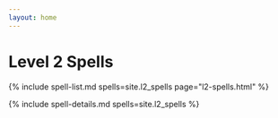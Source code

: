 ```yaml
---
layout: home
---
```


<h1>Level 2 Spells</h1>

{% include spell-list.md spells=site.l2_spells page="l2-spells.html" %}

{% include spell-details.md spells=site.l2_spells %}
